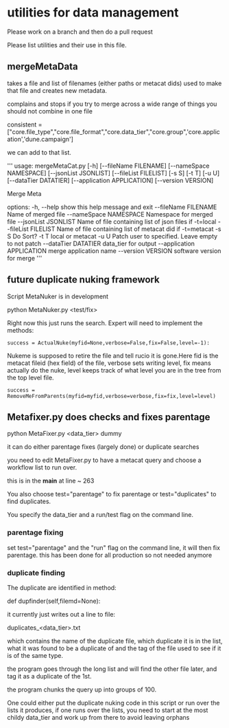 # utilities for data management

Please work on a branch and then do a pull request

Please list utilities and their use in this file.

## mergeMetaData

takes a file and  list of filenames (either paths or metacat dids) used to make that file and creates new metadata.

complains and stops if you try to merge across a wide range of things you should not combine in one file

consistent = ["core.file_type","core.file_format","core.data_tier","core.group",'core.application','dune.campaign']

we can add to that list.
        

'''
usage: mergeMetaCat.py [-h] [--fileName FILENAME] [--nameSpace NAMESPACE]
                       [--jsonList JSONLIST] [--fileList FILELIST] [-s S]
                       [-t T] [-u U] [--dataTier DATATIER]
                       [--application APPLICATION] [--version VERSION]

Merge Meta

options:
  -h, --help            show this help message and exit
  --fileName FILENAME   Name of merged file
  --nameSpace NAMESPACE
                        Namespace for merged file
  --jsonList JSONLIST   Name of file containing list of json files if -t=local
  --fileList FILELIST   Name of file containing list of metacat did if
                        -t=metacat
  -s S                  Do Sort?
  -t T                  local or metacat
  -u U                  Patch user to specified. Leave empty to not patch
  --dataTier DATATIER   data_tier for output
  --application APPLICATION
                        merge application name
  --version VERSION     software version for merge
  '''


## future duplicate nuking framework

Script MetaNuker is in development 

python MetaNuker.py <file to nuke with all its children> <test/fix>

Right now this just runs the search. Expert will need to implement the methods:

    success = ActualNuke(myfid=None,verbose=False,fix=False,level=-1):
    
Nukeme is supposed to retire the file and tell rucio it is gone.Here fid is the metacat fileid (hex field) of the file, verbose sets writing level, fix means actually do the nuke, level keeps track of what level you are in the tree from the top level file. 

    success = RemoveMeFromParents(myfid=myfid,verbose=verbose,fix=fix,level=level)





## Metafixer.py does checks and fixes parentage

python MetaFixer.py  <data_tier> dummy <run>

it can do either parentage fixes (largely done) or duplicate searches

you need to edit MetaFixer.py to have a metacat query and choose a workflow list to run over.

this is in the __main__ at line ~ 263

You also choose test="parentage" to fix parentage or test="duplicates" to find duplicates.

You specify the data_tier and a run/test flag on the command line.

### parentage fixing 

set test="parentage" and the "run" flag on the command line, it will then fix parentage.  this has been done for all production so not needed anymore

### duplicate finding

The duplicate are identified in method:

 def dupfinder(self,filemd=None):

it currently just writes out a line to file:

 duplicates_<data_tier>_<workflow>_<timestamp>.txt

which contains the name of the duplicate file, which duplicate it is in the list, what it was found to be a duplicate of and the tag of the file used to see if it is of the same type. 

the program goes through the long list and will find the other file later, and tag it as a duplicate of the 1st.   

the program chunks the query up into groups of 100. 

One could either put the duplicate nuking code in this script or run over the lists it produces, if one runs over the lists, you need to start at the most childy data_tier and work up from there to avoid leaving orphans








